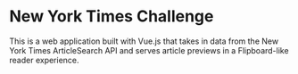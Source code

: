 # New York Times Challenge

This is a web application built with Vue.js that takes in data from the New York Times ArticleSearch API and serves article previews in a Flipboard-like reader experience.
